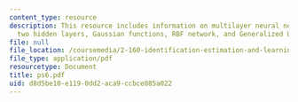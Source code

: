 ```yaml
---
content_type: resource
description: This resource includes information on multilayer neural network with
  two hidden layers, Gaussian functions, RBF network, and Generalized Lloyd algorithm.
file: null
file_location: /coursemedia/2-160-identification-estimation-and-learning-spring-2006/d8d5be10e1190dd2aca9ccbce085a022_ps6.pdf
file_type: application/pdf
resourcetype: Document
title: ps6.pdf
uid: d8d5be10-e119-0dd2-aca9-ccbce085a022
---
```

